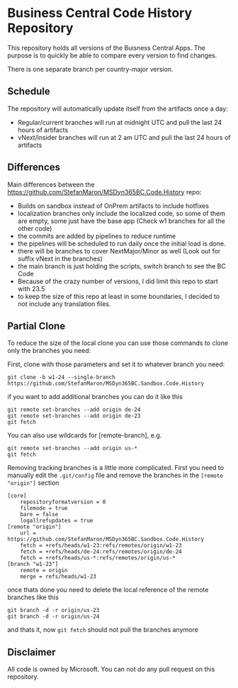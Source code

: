 # Business Central Code History Repository

This repository holds all versions of the Buisness Central Apps. The purpose is to quickly be able to compare every version to find changes.

There is one separate branch per country-major version.

## Schedule

The repository will automatically update itself from the artifacts once a day:

- Regular/current branches will run at midnight UTC and pull the last 24 hours of artifacts
- vNext/insider branches will run at 2 am UTC and pull the last 24 hours of artifacts

## Differences

Main differences between the https://github.com/StefanMaron/MSDyn365BC.Code.History repo:
- Builds on sandbox instead of OnPrem artifacts to include hotfixes
- localization branches only include the localized code, so some of them are empty, some just have the base app (Check w1 branches for all the other code)
- the commits are added by pipelines to reduce runtime
- the pipelines will be scheduled to run daily once the initial load is done.
- there will be branches to cover NextMajor/Minor as well (Look out for suffix vNext in the branches)
- the main branch is just holding the scripts, switch branch to see the BC Code
- Because of the crazy number of versions, I did limit this repo to start with 23.5
- to keep the size of this repo at least in some boundaries, I decided to not include any translation files.

## Partial Clone
To reduce the size of the local clone you can use those commands to clone only the branches you need:

First, clone with those parameters and set it to whatever branch you need:
```
git clone -b w1-24 --single-branch https://github.com/StefanMaron/MSDyn365BC.Sandbox.Code.History
```
if you want to add additional branches you can do it like this
```
git remote set-branches --add origin de-24
git remote set-branches --add origin de-23
git fetch
```
You can also use wildcards for [remote-branch], e.g.
```
git remote set-branches --add origin us-*
git fetch
```

Removing tracking branches is a little more complicated.
First you need to manually edit the `.git/config` file and remove the branches in the `[remote "origin"]` section
```
[core]
	repositoryformatversion = 0
	filemode = true
	bare = false
	logallrefupdates = true
[remote "origin"]
	url = https://github.com/StefanMaron/MSDyn365BC.Sandbox.Code.History
	fetch = +refs/heads/w1-23:refs/remotes/origin/w1-23
	fetch = +refs/heads/de-24:refs/remotes/origin/de-24
	fetch = +refs/heads/us-*:refs/remotes/origin/us-*
[branch "w1-23"]
	remote = origin
	merge = refs/heads/w1-23
```
once thats done you need to delete the local reference of the remote branches like this
```
git branch -d -r origin/us-23
git branch -d -r origin/us-24
```
and thats it, now `git fetch` should not pull the branches anymore

## Disclaimer

All code is owned by Microsoft. You can not do any pull request on this repository.
